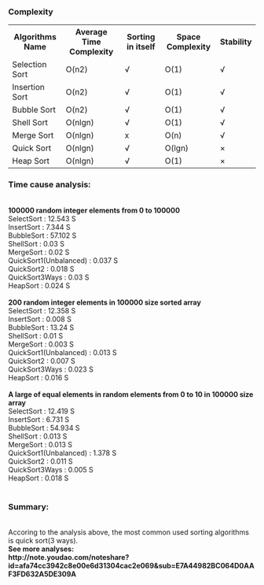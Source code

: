 <h3>Complexity</h3>
<table>
  <tr>
    <th>Algorithms Name</th>
    <th>Average Time Complexity</th>
    <th>Sorting in itself</th>
    <th>Space Complexity</th>
    <th>Stability</th>
  </tr>
  <tr>
    <td>Selection Sort</td>
    <td>O(n2)</td>
    <td>√</td>
    <td>O(1)</td>
    <td>√</td>
  </tr>
  <tr>
    <td>Insertion Sort</td>
    <td>O(n2)</td>
    <td>√</td>
    <td>O(1)</td>
    <td>√</td>
  </tr>
  <tr>
    <td>Bubble Sort</td>
    <td>O(n2)</td>
    <td>√</td>
    <td>O(1)</td>
    <td>√</td>
  </tr>
  <tr>
    <td>Shell Sort</td>
    <td>O(nlgn)</td>
    <td>√</td>
    <td>O(1)</td>
    <td>√</td>
  </tr>
  <tr>
    <td>Merge Sort</td>
    <td>O(nlgn)</td>
    <td>x</td>
    <td>O(n)</td>
    <td>√</td>
  </tr>
  <tr>
    <td>Quick Sort</td>
    <td>O(nlgn)</td>
    <td>√</td>
    <td>O(lgn)</td>
    <td>×</td>
  </tr>
  <tr>
    <td>Heap Sort</td>
    <td>O(nlgn)</td>
    <td>√</td>
    <td>O(1)</td>
    <td>×</td>
  </tr>
</table>

<h3>Time cause analysis:</h3><br/>
<strong>100000 random integer elements from 0 to 100000</strong><br/>
SelectSort : 12.543 S<br/>
InsertSort : 7.344 S<br/>
BubbleSort : 57.102 S<br/>
ShellSort : 0.03 S<br/>
MergeSort : 0.02 S<br/>
QuickSort1(Unbalanced) : 0.037 S<br/>
QuickSort2 : 0.018 S<br/>
QuickSort3Ways : 0.03 S<br/>
HeapSort : 0.024 S<br/>
<br/>
<strong>200 random integer elements in 100000 size sorted array</strong><br/>
SelectSort : 12.358 S<br/>
InsertSort : 0.008 S<br/>
BubbleSort : 13.24 S<br/>
ShellSort : 0.01 S<br/>
MergeSort : 0.003 S<br/>
QuickSort1(Unbalanced) : 0.013 S<br/>
QuickSort2 : 0.007 S<br/>
QuickSort3Ways : 0.023 S<br/>
HeapSort : 0.016 S<br/>
<br/>
<strong>A large of equal elements in random elements from 0 to 10 in 100000 size array</strong><br/>
SelectSort : 12.419 S<br/>
InsertSort : 6.731 S<br/>
BubbleSort : 54.934 S<br/>
ShellSort : 0.013 S<br/>
MergeSort : 0.013 S<br/>
QuickSort1(Unbalanced) : 1.378 S<br/>
QuickSort2 : 0.011 S<br/>
QuickSort3Ways : 0.005 S<br/>
HeapSort : 0.018 S<br/>
<br/>
<h3>Summary:</h3><br/>
Accoring to the analysis above, the most common used sorting algorithms is quick sort(3 ways).<br/>

<strong>
  See more analyses:<br/>
  http://note.youdao.com/noteshare?id=afa74cc3942c8e00e6d31304cac2e069&sub=E7A44982BC064D0AAF3FD632A5DE309A
</strong>
